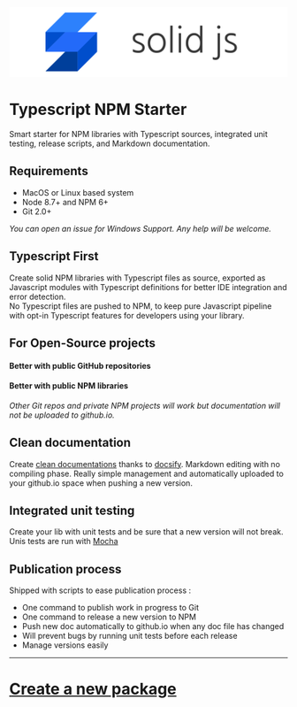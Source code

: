 ![solid-js](doc/media/solid-js.png)

# Typescript NPM Starter

Smart starter for NPM libraries with Typescript sources, integrated unit testing, release scripts, and Markdown documentation.

## Requirements

- MacOS or Linux based system
- Node 8.7+ and NPM 6+
- Git 2.0+

_You can open an issue for Windows Support. Any help will be welcome._


## Typescript First

Create solid NPM libraries with Typescript files as source, exported as Javascript modules with Typescript definitions for better IDE integration and error detection.
<br/>No Typescript files are pushed to NPM, to keep pure Javascript pipeline with opt-in Typescript features for developers using your library.


## For Open-Source projects

#### Better with public GitHub repositories
#### Better with public NPM libraries

_Other Git repos and private NPM projects will work but documentation will not be uploaded to github.io._


## Clean documentation

Create [clean documentations](https://solid-js.github.io/typescript-npm-starter/) thanks to [docsify](https://docsify.js.org). Markdown editing with no compiling phase. Really simple management and automatically uploaded to your github.io space when pushing a new version.

## Integrated unit testing

Create your lib with unit tests and be sure that a new version will not break.
Unis tests are run with [Mocha](https://mochajs.org/)

## Publication process

Shipped with scripts to ease publication process :
- One command to publish work in progress to Git
- One command to release a new version to NPM
- Push new doc automatically to github.io when any doc file has changed
- Will prevent bugs by running unit tests before each release
- Manage versions easily

---

# [Create a new package](https://solid-js.github.io/typescript-npm-starter/#/install/quick-start.md)